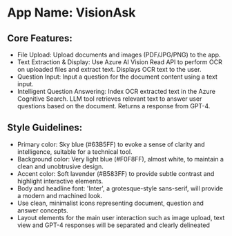 # **App Name**: VisionAsk

## Core Features:

- File Upload: Upload documents and images (PDF/JPG/PNG) to the app.
- Text Extraction & Display: Use Azure AI Vision Read API to perform OCR on uploaded files and extract text. Displays OCR text to the user.
- Question Input: Input a question for the document content using a text input.
- Intelligent Question Answering: Index OCR extracted text in the Azure Cognitive Search.  LLM tool retrieves relevant text to answer user questions based on the document. Returns a response from GPT-4.

## Style Guidelines:

- Primary color: Sky blue (#63B5FF) to evoke a sense of clarity and intelligence, suitable for a technical tool.
- Background color: Very light blue (#F0F8FF), almost white, to maintain a clean and unobtrusive design.
- Accent color: Soft lavender (#B583FF) to provide subtle contrast and highlight interactive elements.
- Body and headline font: 'Inter', a grotesque-style sans-serif, will provide a modern and machined look.
- Use clean, minimalist icons representing document, question and answer concepts.
- Layout elements for the main user interaction such as image upload, text view and GPT-4 responses will be separated and clearly delineated